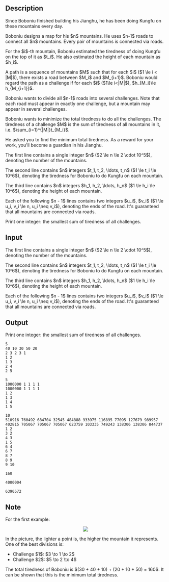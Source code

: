 ## Description

<div><p>Since Boboniu finished building his Jianghu, he has been doing Kungfu on these mountains every day. </p><p>Boboniu designs a map for his $n$ mountains. He uses $n-1$ roads to connect all $n$ mountains. Every pair of mountains is connected via roads.</p><p>For the $i$-th mountain, Boboniu estimated the tiredness of doing Kungfu on the top of it as $t_i$. He also estimated the height of each mountain as $h_i$.</p><p>A <span class="tex-font-style-it">path</span> is a sequence of mountains $M$ such that for each $i$ ($1 \le i &lt; |M|$), there exists a road between $M_i$ and $M_{i+1}$. Boboniu would regard the <span class="tex-font-style-it">path</span> as a <span class="tex-font-style-it">challenge</span> if for each $i$ ($1\le i&lt;|M|$), $h_{M_i}\le h_{M_{i+1}}$.</p><p>Boboniu wants to divide <span class="tex-font-style-bf">all</span> $n-1$ roads into several <span class="tex-font-style-it">challenges</span>. Note that each road must appear in <span class="tex-font-style-bf">exactly one</span> challenge, but a mountain may appear in several challenges. </p><p>Boboniu wants to minimize the total tiredness to do all the <span class="tex-font-style-it">challenges</span>. The tiredness of a <span class="tex-font-style-it">challenge</span> $M$ is the sum of tiredness of all mountains in it, i.e. $\sum_{i=1}^{|M|}t_{M_i}$. </p><p>He asked you to find the minimum total tiredness. As a reward for your work, you'll become a guardian in his Jianghu.</p></div><div class="input-specification"><p>The first line contains a single integer $n$ ($2 \le n \le 2 \cdot 10^5$), denoting the number of the mountains.</p><p>The second line contains $n$ integers $t_1, t_2, \ldots, t_n$ ($1 \le t_i \le 10^6$), denoting the tiredness for Boboniu to do Kungfu on each mountain.</p><p>The third line contains $n$ integers $h_1, h_2, \ldots, h_n$ ($1 \le h_i \le 10^6$), denoting the height of each mountain.</p><p>Each of the following $n - 1$ lines contains two integers $u_i$, $v_i$ ($1 \le u_i, v_i \le n, u_i \neq v_i$), denoting the ends of the road. It's guaranteed that all mountains are connected via roads.</p></div><div class="output-specification"><p>Print one integer: the smallest sum of tiredness of all challenges.</p></div>

## Input

<p>The first line contains a single integer $n$ ($2 \le n \le 2 \cdot 10^5$), denoting the number of the mountains.</p><p>The second line contains $n$ integers $t_1, t_2, \ldots, t_n$ ($1 \le t_i \le 10^6$), denoting the tiredness for Boboniu to do Kungfu on each mountain.</p><p>The third line contains $n$ integers $h_1, h_2, \ldots, h_n$ ($1 \le h_i \le 10^6$), denoting the height of each mountain.</p><p>Each of the following $n - 1$ lines contains two integers $u_i$, $v_i$ ($1 \le u_i, v_i \le n, u_i \neq v_i$), denoting the ends of the road. It's guaranteed that all mountains are connected via roads.</p>

## Output

<p>Print one integer: the smallest sum of tiredness of all challenges.</p>





```input1
5
40 10 30 50 20
2 3 2 3 1
1 2
1 3
2 4
2 5
```




```input2
5
1000000 1 1 1 1
1000000 1 1 1 1
1 2
1 3
1 4
1 5
```




```input3
10
510916 760492 684704 32545 484888 933975 116895 77095 127679 989957
402815 705067 705067 705067 623759 103335 749243 138306 138306 844737
1 2
3 2
4 3
1 5
6 4
6 7
8 7
8 9
9 10
```




```output1
160
```




```output2
4000004
```




```output3
6390572
```



## Note

<p>For the first example:</p><center> <img class="tex-graphics" src="file://F5zCuuoe.png" style="max-width: 100.0%;max-height: 100.0%;"> </center><p>In the picture, the lighter a point is, the higher the mountain it represents. One of the best divisions is:</p><ul> <li> Challenge $1$: $3 \to 1 \to 2$ </li><li> Challenge $2$: $5 \to 2 \to 4$ </li></ul><p>The total tiredness of Boboniu is $(30 + 40 + 10) + (20 + 10 + 50) = 160$. It can be shown that this is the minimum total tiredness.</p>
